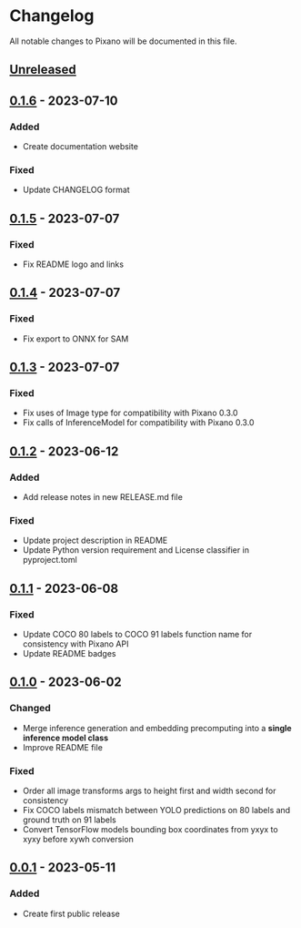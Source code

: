 # Changelog

All notable changes to Pixano will be documented in this file.



## [Unreleased]



## [0.1.6] - 2023-07-10

### Added
- Create documentation website

### Fixed
- Update CHANGELOG format



## [0.1.5] - 2023-07-07

### Fixed
- Fix README logo and links



## [0.1.4] - 2023-07-07

### Fixed
- Fix export to ONNX for SAM



## [0.1.3] - 2023-07-07

### Fixed
- Fix uses of Image type for compatibility with Pixano 0.3.0
- Fix calls of InferenceModel for compatibility with Pixano 0.3.0



## [0.1.2] - 2023-06-12

### Added
- Add release notes in new RELEASE.md file

### Fixed
- Update project description in README
- Update Python version requirement and License classifier in pyproject.toml



## [0.1.1] - 2023-06-08

### Fixed
- Update COCO 80 labels to COCO 91 labels function name for consistency with Pixano API
- Update README badges



## [0.1.0] - 2023-06-02

### Changed
- Merge inference generation and embedding precomputing into a **single inference model class**
- Improve README file

### Fixed
- Order all image transforms args to height first and width second for consistency
- Fix COCO labels mismatch between YOLO predictions on 80 labels and ground truth on 91 labels
- Convert TensorFlow models bounding box coordinates from yxyx to xyxy before xywh conversion



## [0.0.1] - 2023-05-11

### Added
- Create first public release



[Unreleased]: https://github.com/pixano/pixano-inference/compare/v0.1.5...develop
[0.1.6]: https://github.com/pixano/pixano-inference/compare/v0.1.5...v0.1.6
[0.1.5]: https://github.com/pixano/pixano-inference/compare/v0.1.4...v0.1.5
[0.1.4]: https://github.com/pixano/pixano-inference/compare/v0.1.3...v0.1.4
[0.1.3]: https://github.com/pixano/pixano-inference/compare/v0.1.2...v0.1.3
[0.1.2]: https://github.com/pixano/pixano-inference/compare/v0.1.1...v0.1.2
[0.1.1]: https://github.com/pixano/pixano-inference/compare/v0.1.0...v0.1.1
[0.1.0]: https://github.com/pixano/pixano-inference/compare/v0.0.1...v0.1.0
[0.0.1]: https://github.com/pixano/pixano-inference/releases/tag/v0.0.1
